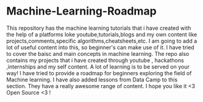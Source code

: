 # Machine-Learning-Roadmap
This repository has the machine learning tutorials that i have created with the help of a platforms loke youtube,tutorials,blogs and my own content like projects,comments,specific algorithms,cheatsheets,etc. I am going to add a lot of useful content into this, so beginner's can make use of it. I have tried to cover the baisc and main concepts in machine learning.
The repo also contains my projects that i have created through youtube , hackathons ,internships and my self content. A lot of learning is to be served on your way!
I have tried to provide a roadmap for beginners exploring the field of Machine learning.
I have also added lessons from Data Camp to this section. They have a really awesome range of content. I hope you like it <3
 Open Source <3 !
